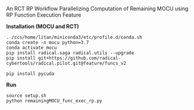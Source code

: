 An RCT RP Workflow Parallelizing Computation of Remaining MOCU using RP Function Execution Feature

**Installation (MOCU and RCT)**

```
. /ccs/home/litan/miniconda3/etc/profile.d/conda.sh
conda create -n mocu python=3.7
conda activate mocu
pip install radical.saga radical.utils --upgrade
pip install git+https://github.com/radical-cybertools/radical.pilot.git@feature/funcs_v2

pip install pycuda
```

**Run**

```
source setup.sh
python remainingMOCU_func_exec_rp.py
```
